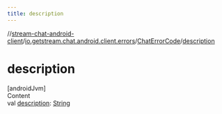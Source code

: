 ```yaml
---
title: description
---
```

//[stream-chat-android-client](../../../index.md)/[io.getstream.chat.android.client.errors](../index.md)/[ChatErrorCode](index.md)/[description](description.md)



# description  
[androidJvm]  
Content  
val [description](description.md): [String](https://kotlinlang.org/api/latest/jvm/stdlib/kotlin/-string/index.html)  



